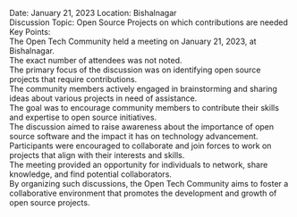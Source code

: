 Date: January 21, 2023 Location: Bishalnagar  
Discussion Topic: Open Source Projects on which contributions are needed  
Key Points:  
The Open Tech Community held a meeting on January 21, 2023, at Bishalnagar.  
The exact number of attendees was not noted.  
The primary focus of the discussion was on identifying open source projects
that require contributions.  
The community members actively engaged in brainstorming and sharing ideas
about various projects in need of assistance.  
The goal was to encourage community members to contribute their skills and
expertise to open source initiatives.  
The discussion aimed to raise awareness about the importance of open source
software and the impact it has on technology advancement.  
Participants were encouraged to collaborate and join forces to work on
projects that align with their interests and skills.  
The meeting provided an opportunity for individuals to network, share
knowledge, and find potential collaborators.  
By organizing such discussions, the Open Tech Community aims to foster a
collaborative environment that promotes the development and growth of open
source projects.

